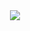 <div align="center">
  <img src="https://capsule-render.vercel.app/api?type=waving&color=0:3867d6,100:45aaf2&height=200&section=header&text=Gabriel%20Domingues&fontSize=40&fontColor=ffffff&animation=fadeIn&fontAlignY=35"/>
</div>
